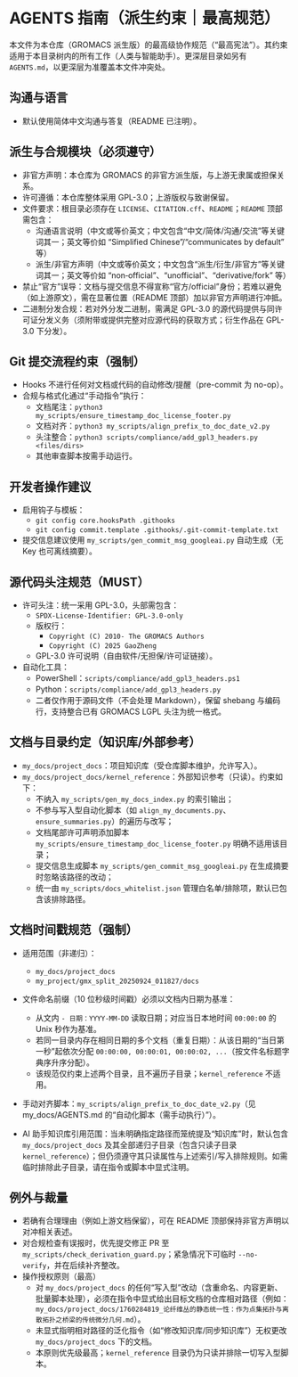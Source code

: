# AGENTS 指南（派生约束｜最高规范）

本文件为本仓库（GROMACS 派生版）的最高级协作规范（“最高宪法”）。其约束适用于本目录树内的所有工作（人类与智能助手）。更深层目录如另有 `AGENTS.md`，以更深层为准覆盖本文件冲突处。

## 沟通与语言
- 默认使用简体中文沟通与答复（README 已注明）。

## 派生与合规模块（必须遵守）
- 非官方声明：本仓库为 GROMACS 的非官方派生版，与上游无隶属或担保关系。
- 许可遵循：本仓库整体采用 GPL-3.0；上游版权与致谢保留。
- 文件要求：根目录必须存在 `LICENSE`、`CITATION.cff`、`README`；`README` 顶部需包含：
  - 沟通语言说明（中文或等价英文；中文包含“中文/简体/沟通/交流”等关键词其一；英文等价如 “Simplified Chinese”/“communicates by default” 等）
  - 派生/非官方声明（中文或等价英文；中文包含“派生/衍生/非官方”等关键词其一；英文等价如 “non‑official”、“unofficial”、“derivative/fork” 等）
- 禁止“官方”误导：文档与提交信息不得宣称“官方/official”身份；若难以避免（如上游原文），需在显著位置（README 顶部）加以非官方声明进行冲抵。
- 二进制分发合规：若对外分发二进制，需满足 GPL-3.0 的源代码提供与同许可证分发义务（须附带或提供完整对应源代码的获取方式；衍生作品在 GPL-3.0 下分发）。

## Git 提交流程约束（强制）
- Hooks 不进行任何对文档或代码的自动修改/提醒（pre-commit 为 no-op）。
- 合规与格式化通过“手动指令”执行：
  - 文档尾注：`python3 my_scripts/ensure_timestamp_doc_license_footer.py`
  - 文档对齐：`python3 my_scripts/align_prefix_to_doc_date_v2.py`
  - 头注整合：`python3 scripts/compliance/add_gpl3_headers.py <files/dirs>`
  - 其他审查脚本按需手动运行。

## 开发者操作建议
- 启用钩子与模板：
  - `git config core.hooksPath .githooks`
  - `git config commit.template .githooks/.git-commit-template.txt`
- 提交信息建议使用 `my_scripts/gen_commit_msg_googleai.py` 自动生成（无 Key 也可离线摘要）。

## 源代码头注规范（MUST）
- 许可头注：统一采用 GPL-3.0，头部需包含：
  - `SPDX-License-Identifier: GPL-3.0-only`
  - 版权行：
    - `Copyright (C) 2010- The GROMACS Authors`
    - `Copyright (C) 2025 GaoZheng`
  - GPL-3.0 许可说明（自由软件/无担保/许可证链接）。
- 自动化工具：
  - PowerShell：`scripts/compliance/add_gpl3_headers.ps1`
  - Python：`scripts/compliance/add_gpl3_headers.py`
  - 二者仅作用于源码文件（不会处理 Markdown），保留 shebang 与编码行，支持整合已有 GROMACS LGPL 头注为统一格式。

## 文档与目录约定（知识库/外部参考）
- `my_docs/project_docs`：项目知识库（受仓库脚本维护，允许写入）。
- `my_docs/project_docs/kernel_reference`：外部知识参考（只读）。约束如下：
  - 不纳入 `my_scripts/gen_my_docs_index.py` 的索引输出；
  - 不参与写入型自动化脚本（如 `align_my_documents.py`、`ensure_summaries.py`）的遍历与改写；
  - 文档尾部许可声明添加脚本 `my_scripts/ensure_timestamp_doc_license_footer.py` 明确不适用该目录；
  - 提交信息生成脚本 `my_scripts/gen_commit_msg_googleai.py` 在生成摘要时忽略该路径的改动；
  - 统一由 `my_scripts/docs_whitelist.json` 管理白名单/排除项，默认已包含该排除路径。

## 文档时间戳规范（强制）
- 适用范围（非递归）：
  - `my_docs/project_docs`
  - `my_project/gmx_split_20250924_011827/docs`
- 文件命名前缀（10 位秒级时间戳）必须以文档内日期为基准：
  - 从文内 `- 日期：YYYY-MM-DD` 读取日期；对应当日本地时间 `00:00:00` 的 Unix 秒作为基准。
  - 若同一目录内存在相同日期的多个文档（重复日期）：从该日期的“当日第一秒”起依次分配 `00:00:00, 00:00:01, 00:00:02, ...`（按文件名标题字典序升序分配）。
  - 该规范仅约束上述两个目录，且不遍历子目录；`kernel_reference` 不适用。
- 手动对齐脚本：`my_scripts/align_prefix_to_doc_date_v2.py`（见 my_docs/AGENTS.md 的“自动化脚本（需手动执行）”）。

- AI 助手知识库引用范围：当未明确指定路径而笼统提及“知识库”时，默认包含 `my_docs/project_docs` 及其全部递归子目录（包含只读子目录 `kernel_reference`）；但仍须遵守其只读属性与上述索引/写入排除规则。如需临时排除此子目录，请在指令或脚本中显式注明。

## 例外与裁量
- 若确有合理理由（例如上游文档保留），可在 README 顶部保持非官方声明以对冲相关表述。
- 对合规检查有误报时，优先提交修正 PR 至 `my_scripts/check_derivation_guard.py`；紧急情况下可临时 `--no-verify`，并在后续补齐整改。
- 操作授权原则（最高）
  - 对 `my_docs/project_docs` 的任何“写入型”改动（含重命名、内容更新、批量脚本处理），必须在指令中显式给出目标文档的仓库相对路径（例如：`my_docs/project_docs/1760284819_论纤维丛的静态统一性：作为点集拓扑与离散拓扑之桥梁的传统微分几何.md`）。
  - 未显式指明相对路径的泛化指令（如“修改知识库/同步知识库”）无权更改 `my_docs/project_docs` 下的文档。
  - 本原则优先级最高；`kernel_reference` 目录仍为只读并排除一切写入型脚本。

